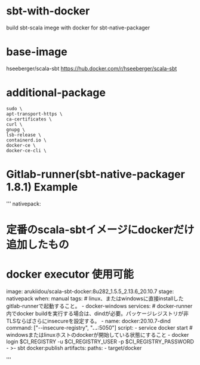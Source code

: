 # sbt-with-docker
build sbt-scala imege with docker
for sbt-native-packager 

# base-image
hseeberger/scala-sbt
https://hub.docker.com/r/hseeberger/scala-sbt

# additional-package
    sudo \
    apt-transport-https \
    ca-certificates \
    curl \
    gnupg \
    lsb-release \
    containerd.io \
    docker-ce \
    docker-ce-cli \

# Gitlab-runner(sbt-native-packager 1.8.1) Example
'''
nativepack:
  # 定番のscala-sbtイメージにdockerだけ追加したもの
  # docker executor 使用可能
  image: arukiidou/scala-sbt-docker:8u282_1.5.5_2.13.6_20.10.7
  stage: nativepack
  when: manual
  tags:
    # linux、またはwindowsに直接installしたgitlab-runnerで起動すること。
    - docker-windows
  services:
    # docker-runner内でdocker buildを実行する場合は、dindが必要。パッケージレジストリが非TLSならばさらにinsecureを設定する。
    - name: docker:20.10.7-dind
      command: ["--insecure-registry", "***.***.***.***:5050"]
  script:
    - service docker start # windowsまたはlinuxホストのdockerが開始している状態にすること
    - docker login $CI_REGISTRY -u $CI_REGISTRY_USER -p $CI_REGISTRY_PASSWORD
    - >-
      sbt
      docker:publish
  artifacts:
    paths:
     - target/docker

'''
